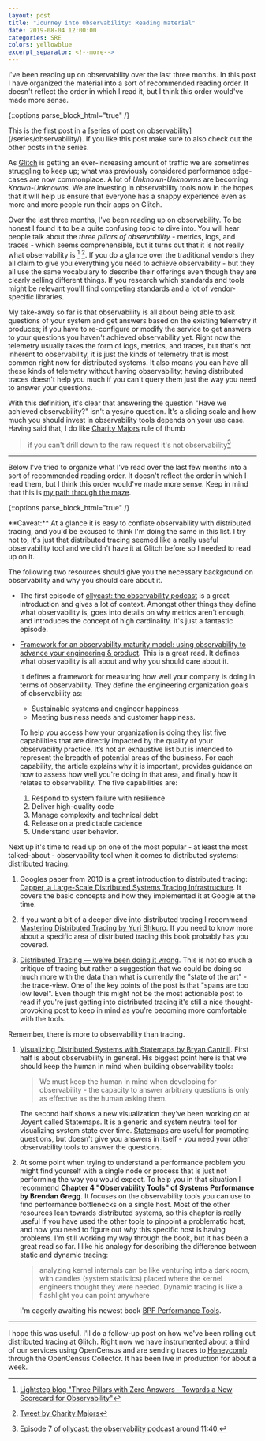 ```yaml
---
layout: post
title: "Journey into Observability: Reading material"
date: 2019-08-04 12:00:00
categories: SRE
colors: yellowblue
excerpt_separator: <!--more-->
---
```


I've been reading up on observability over the last three months. In this post I have organized the material into a sort of recommended reading order. It doesn't reflect the order in which I read it, but I think this order would've made more sense.

<!--more-->

{::options parse_block_html="true" /}
<div class="note-box">
This is the first post in a [series of post on observability](/series/observability/). If you like this post make sure to also check out the other posts in the series.
</div>

As [Glitch] is getting an ever-increasing amount of traffic we are sometimes struggling to keep up; what was previously considered performance edge-cases are now commonplace. A lot of *Unknown-Unknowns* are becoming *Known-Unknowns*. We are investing in observability tools now in the hopes that it will help us ensure that everyone has a snappy experience even as more and more people run their apps on Glitch.

Over the last three months, I've been reading up on observability. To be honest I found it to be a quite confusing topic to dive into. You will hear people talk about the *three pillars of observability* - metrics, logs, and traces - which seems comprehensible, but it turns out that it is not really what observability is [^1] [^2]. If you do a glance over the traditional vendors they all claim to give you everything you need to achieve observability - but they all use the same vocabulary to describe their offerings even though they are clearly selling different things. If you research which standards and tools might be relevant you'll find competing standards and a lot of vendor-specific libraries.

My take-away so far is that observability is all about being able to ask questions of your system and get answers based on the existing telemetry it produces; if you have to re-configure or modify the service to get answers to your questions you haven't achieved observability yet. Right now the telemetry usually takes the form of logs, metrics, and traces, but that's not inherent to observability, it is just the kinds of telemetry that is most common right now for distributed systems. It also means you can have all these kinds of telemetry without having observability; having distributed traces doesn't help you much if you can't query them just the way you need to answer your questions.

With this definition, it's clear that answering the question "Have we achieved observability?" isn't a yes/no question. It's a sliding scale and how much you should invest in observability tools depends on your use case. Having said that, I do like [Charity Majors](https://twitter.com/mipsytipsy) rule of thumb 

> if you can't drill down to the raw request it's not observability[^3]

---

Below I've tried to organize what I've read over the last few months into a sort of recommended reading order. It doesn't reflect the order in which I read them, but I think this order would've made more sense. Keep in mind that this is [my path through the maze](https://medium.com/@old_sound/notes-on-the-synthesis-of-labyrinths-a45457ce5ecd).

{::options parse_block_html="true" /}
<div class="emphasis_block">
**Caveat:** At a glance it is easy to conflate observability with distributed tracing, and you'd be excused to think I'm doing the same in this list. I try not to, it's just that distributed tracing seemed like a really useful observability tool and we didn't have it at Glitch before so I needed to read up on it.
</div>

The following two resources should give you the necessary background on observability and why you should care about it.

* The first episode of [ollycast: the observability podcast](https://twitter.com/o11ycast) is a great introduction and gives a lot of context. Amongst other things they define what observability is, goes into details on why metrics aren't enough, and introduces the concept of high cardinality. It's just a fantastic episode. 

* [Framework for an observability maturity model: using observability to advance your engineering & product](https://www.honeycomb.io/framework-for-an-observability-maturity-model-using-observability-to-advance-your-engineering-product/). This is a great read. It defines what observability is all about and why you should care about it.

    It defines a framework for measuring how well your company is doing in terms of observability. They define the engineering organization goals of observability as: 

    * Sustainable systems and engineer happiness
    * Meeting business needs and customer happiness. 

    To help you access how your organization is doing they list five capabilities that are directly impacted by the quality of your observability practice. It’s not an exhaustive list but is intended to represent the breadth of potential areas of the business. For each capability, the article explains why it is important, provides guidance on how to assess how well you're doing in that area, and finally how it relates to observability. The five capabilities are: 

    1. Respond to system failure with resilience 
    1. Deliver high-quality code
    1. Manage complexity and technical debt
    1. Release on a predictable cadence
    1. Understand user behavior.

Next up it's time to read up on one of the most popular - at least the most talked-about - observability tool when it comes to distributed systems:  distributed tracing.

1. Googles paper from 2010 is a great introduction to distributed tracing: [Dapper, a Large-Scale Distributed Systems Tracing Infrastructure](https://ai.google/research/pubs/pub36356). It covers the basic concepts and how they implemented it at Google at the time.

1. If you want a bit of a deeper dive into distributed tracing I recommend [Mastering Distributed Tracing by Yuri Shkuro](https://www.shkuro.com/books/2019-mastering-distributed-tracing/). If you need to know more about a specific area of distributed tracing this book probably has you covered.

1. [Distributed Tracing — we’ve been doing it wrong](https://medium.com/@copyconstruct/distributed-tracing-weve-been-doing-it-wrong-39fc92a857df). This is not so much a critique of tracing but rather a suggestion that we could be doing so much more with the data than what is currently the "state of the art" - the trace-view. One of the key points of the post is that "spans are too low level". Even though this might not be the most actionable post to read if you're just getting into distributed tracing it's still a nice thought-provoking post to keep in mind as you're becoming more comfortable with the tools.

Remember, there is more to observability than tracing.

1. [Visualizing Distributed Systems with Statemaps by Bryan Cantrill](https://www.youtube.com/watch?v=U4E0QxzswQc&feature=youtu.be). First half is about observability in general. His biggest point here is that we should keep the human in mind when building observability tools:

    > We must keep the human in mind when developing for observability - the capacity to answer arbitrary questions is only as effective as the human asking them. 
    
    The second half shows a new visualization they've been working on at Joyent called Statemaps. It is a generic and system neutral tool for visualizing system state over time. [Statemaps](https://github.com/joyent/statemap) are useful for prompting questions, but doesn't give you answers in itself - you need your other observability tools to answer the questions.

1. At some point when trying to understand a performance problem you might find yourself with a single node or process that is just not performing the way you would expect. To help you in that situation I recommend **Chapter 4 "Observability Tools" of Systems Performance by Brendan Gregg**. It focuses on the observability tools you can use to find performance bottlenecks on a single host. Most of the other resources lean towards distributed systems, so this chapter is really useful if you have used the other tools to pinpoint a problematic host, and now you need to figure out *why* this specific host is having problems. I'm still working my way through the book, but it has been a great read so far. I like his analogy for describing the difference between static and dynamic tracing:

    > analyzing kernel internals can be like venturing into a dark room, with candles (system statistics) placed where the kernel engineers thought they were needed. Dynamic tracing is like a flashlight you can point anywhere
    
    I'm eagerly awaiting his newest book [BPF Performance Tools](http://www.brendangregg.com/bpf-performance-tools-book.html).

--- 

I hope this was useful. I'll do a follow-up post on how we've been rolling out distributed tracing at [Glitch]. Right now we have instrumented about a third of our services using OpenCensus and are sending traces to [Honeycomb](https://www.honeycomb.io) through the OpenCensus Collector. It has been live in production for about a week.

[^1]: [Lightstep blog "Three Pillars with Zero Answers - Towards a New Scorecard for Observability"](https://lightstep.com/blog/three-pillars-zero-answers-towards-new-scorecard-observability/)
[^2]: [Tweet by Charity Majors](https://twitter.com/mipsytipsy/status/1044666259898593282)
[^3]: Episode 7 of [ollycast: the observability podcast](https://twitter.com/o11ycast) around 11:40.


[Glitch]: https://glitch.com
